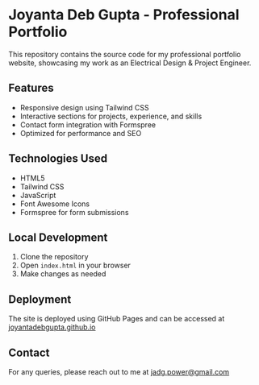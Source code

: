 # Joyanta Deb Gupta - Professional Portfolio

This repository contains the source code for my professional portfolio website, showcasing my work as an Electrical Design & Project Engineer.

## Features

- Responsive design using Tailwind CSS
- Interactive sections for projects, experience, and skills
- Contact form integration with Formspree
- Optimized for performance and SEO

## Technologies Used

- HTML5
- Tailwind CSS
- JavaScript
- Font Awesome Icons
- Formspree for form submissions

## Local Development

1. Clone the repository
2. Open `index.html` in your browser
3. Make changes as needed

## Deployment

The site is deployed using GitHub Pages and can be accessed at [joyantadebgupta.github.io](https://joyantadebgupta.github.io)

## Contact

For any queries, please reach out to me at jadg.power@gmail.com
